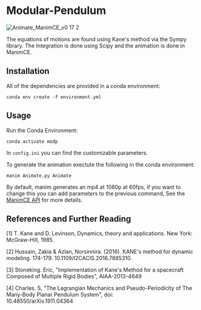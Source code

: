 # Modular-Pendulum

![Animate_ManimCE_v0 17 2](https://user-images.githubusercontent.com/89823585/227409278-f264047d-eadb-4f17-8891-8968fa4f14f6.gif)

The equations of motions are found using Kane's method via the Sympy library. The Integration is done using Scipy and the animation is done in ManimCE.

## Installation

All of the dependencies are provided in a conda environment:

```
conda env create -f environment.yml
```


## Usage

Run the Conda Environment:

```
conda activate modp
```

In `config.ini` you can find the customizable parameters.

To generate the animation exectute the following in the conda environment:

```
manim Animate.py Animate
```

By default, manim generates an mp4 at 1080p at 60fps, if you want to change this you can add parameters to the previous command, See the [ManimCE API](https://docs.manim.community/en/stable/guides/configuration.html) for more details.

## References and Further Reading

[1] T. Kane  and D.  Levinson, Dynamics, theory  and applications. New York: McGraw-Hill, 1985. 

[2] Hussain, Zakia & Azlan, Norsinnira. (2016). KANE's method for dynamic modeling. 174-179. 10.1109/I2CACIS.2016.7885310.

[3] Stoneking. Eric, "Implementation of Kane's Method for a spacecraft Composed of Multiple Rigid Bodies", AIAA-2013-4649

[4] Charles. S, "The Lagrangian Mechanics and Pseudo-Periodicity of The Many-Body Planar Pendulum System", doi:  
10.48550/arXiv.1911.04364
